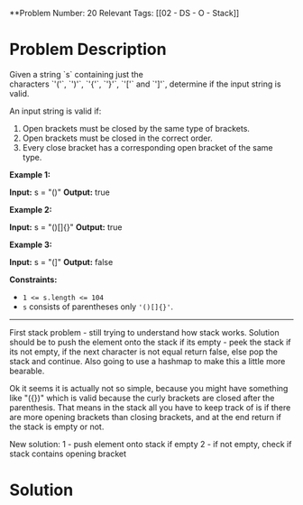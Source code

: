 
**Problem Number: 20
Relevant Tags: [[02 - DS - O - Stack]]
<h1> Problem Description </h1>
Given a string `s` containing just the characters `'('`, `')'`, `'{'`, `'}'`, `'['` and `']'`, determine if the input string is valid.

An input string is valid if:

1. Open brackets must be closed by the same type of brackets.
2. Open brackets must be closed in the correct order.
3. Every close bracket has a corresponding open bracket of the same type.

**Example 1:**

**Input:** s = "()"
**Output:** true

**Example 2:**

**Input:** s = "()[]{}"
**Output:** true

**Example 3:**

**Input:** s = "(]"
**Output:** false

**Constraints:**

- `1 <= s.length <= 104`
- `s` consists of parentheses only `'()[]{}'`.

-----
First stack problem - still trying to understand how stack works.
Solution should be to push the element onto the stack if its empty - peek the stack if its not empty, if the next character is not equal return false, else pop the stack and continue.
Also going to use a hashmap to make this a little more bearable.

Ok it seems it is actually not so simple, because you might have something like "({})" which is valid because the curly brackets are closed after the parenthesis. That means in the stack all you have to keep track of is if there are more opening brackets than closing brackets, and at the end return if the stack is empty or not. 

New solution:
1 - push element onto stack if empty
2 - if not empty, check if stack contains opening bracket 
<h1> Solution </h1>

